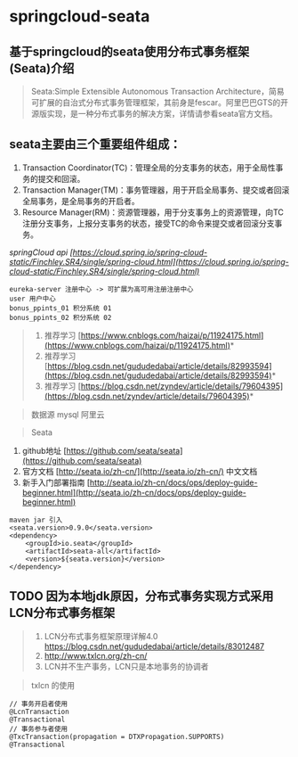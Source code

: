 # springcloud-seata
## 基于springcloud的seata使用分布式事务框架(Seata)介绍

> Seata:Simple Extensible Autonomous Transaction Architecture，简易可扩展的自治式分布式事务管理框架，其前身是fescar。阿里巴巴GTS的开源版实现，是一种分布式事务的解决方案，详情请参看seata官方文档。
## seata主要由三个重要组件组成： ##
1. Transaction Coordinator(TC)：管理全局的分支事务的状态，用于全局性事务的提交和回滚。
1. Transaction Manager(TM)：事务管理器，用于开启全局事务、提交或者回滚全局事务，是全局事务的开启者。
1. Resource Manager(RM)：资源管理器，用于分支事务上的资源管理，向TC注册分支事务，上报分支事务的状态，接受TC的命令来提交或者回滚分支事务。

*springCloud api [https://cloud.spring.io/spring-cloud-static/Finchley.SR4/single/spring-cloud.html](https://cloud.spring.io/spring-cloud-static/Finchley.SR4/single/spring-cloud.html)*


```
eureka-server 注册中心 -> 可扩展为高可用注册注册中心
user 用户中心
bonus_ppints_01 积分系统 01
bonus_ppints_02 积分系统 02
```
> 1. 推荐学习 [https://www.cnblogs.com/haizai/p/11924175.html](https://www.cnblogs.com/haizai/p/11924175.html)*
> 2. 推荐学习 [https://blog.csdn.net/gududedabai/article/details/82993594](https://blog.csdn.net/gududedabai/article/details/82993594)*
> 3. 推荐学习 [https://blog.csdn.net/zyndev/article/details/79604395](https://blog.csdn.net/zyndev/article/details/79604395)*

> 数据源 mysql 阿里云

> Seata

1. github地址 [https://github.com/seata/seata](https://github.com/seata/seata)
2. 官方文档 [http://seata.io/zh-cn/](http://seata.io/zh-cn/) 中文文档
3. 新手入门部署指南 [http://seata.io/zh-cn/docs/ops/deploy-guide-beginner.html](http://seata.io/zh-cn/docs/ops/deploy-guide-beginner.html)
```
maven jar 引入
<seata.version>0.9.0</seata.version>
<dependency>
    <groupId>io.seata</groupId>
    <artifactId>seata-all</artifactId>
    <version>${seata.version}</version>
</dependency>
```

## TODO 因为本地jdk原因，分布式事务实现方式采用 LCN分布式事务框架

> 1. LCN分布式事务框架原理详解4.0 https://blog.csdn.net/gududedabai/article/details/83012487
> 2. http://www.txlcn.org/zh-cn/
> 3. LCN并不生产事务，LCN只是本地事务的协调者

> txlcn 的使用
```
// 事务开启者使用
@LcnTransaction
@Transactional
// 事务参与者使用
@TxcTransaction(propagation = DTXPropagation.SUPPORTS)
@Transactional
``` 